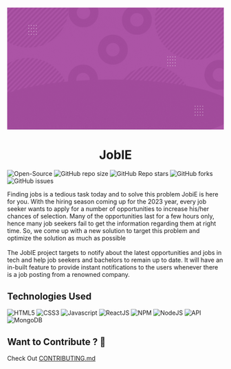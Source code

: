 ![image](web/assets/jobie.gif)

<h1 align="center"> JobIE </h1>

<p align="center">

   ![Open-Source](https://img.shields.io/badge/-OPEN--SOURCE-%236fff00?style=for-the-badge&logo=github)
   ![GitHub repo size](https://img.shields.io/github/repo-size/akshatnema/jobie?color=green&label=SIZE&logo=github&style=for-the-badge)
   ![GitHub Repo stars](https://img.shields.io/github/stars/akshatnema/jobie?color=%2381f200&logo=github&style=for-the-badge)
   ![GitHub forks](https://img.shields.io/github/forks/akshatnema/jobie?color=%2300c8ff&logo=github&style=for-the-badge)
   ![GitHub issues](https://img.shields.io/github/issues/akshatnema/jobie?color=%23f6ff00&logo=github&style=for-the-badge)

</p>

<p align="left">
Finding jobs is a tedious task today and to solve this problem JobiE is here for you. With the hiring season coming up for the 2023 year, every job seeker wants to apply for a number of opportunities to increase his/her chances of selection. Many of the opportunities last for a few hours only, hence many job seekers fail to get the information regarding them at right time. So, we come up with a new solution to target this problem and optimize the solution as much as possible
<br>  
<br>
The JobIE project targets to notify about the latest opportunities and jobs in tech and help job seekers and bachelors to remain up to date. It will have an in-built feature to provide instant notifications to the users whenever there is a job posting from a renowned company.
</p>

## Technologies Used

![HTML5](https://img.shields.io/badge/-HTML5-white?color=ff6529&style=for-the-badge&logo=HTML5&logoColor=white&logoWidth=20)
![CSS3](https://img.shields.io/badge/-CSS3-orange?color=264DE4&style=for-the-badge&logo=CSS3&logoColor=white&logoWidth=20)
![Javascript](https://img.shields.io/badge/-javascript-white?style=for-the-badge&logo=javascript&logoColor=white&logoWidth=20&color=F1DB4E)
![ReactJS](https://img.shields.io/badge/-React-orange?color=09D9FE&style=for-the-badge&logo=React&logoColor=white&logoWidth=20)
![NPM](https://img.shields.io/badge/-NPM-brightgreen?color=DC2C34&style=for-the-badge&logo=NPM&logoColor=white&logoWidth=20)
![NodeJS](https://img.shields.io/badge/-Node-orange?color=8BBF3F&style=for-the-badge&logo=NODE&logoColor=white&logoWidth=20)
![API](https://img.shields.io/badge/-API-orange?color=ff69b4&style=for-the-badge&logo=API&logoColor=white&logoWidth=20)
![MongoDB](https://img.shields.io/badge/-MongoDB-orange?color=ncf&style=for-the-badge&logo=MongoDB&logoColor=white&logoWidth=20)

## Want to Contribute ? 🚀
Check Out  <a href="CONTRIBUTING.md">CONTRIBUTING.md</a>
